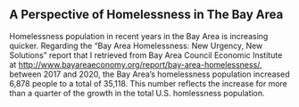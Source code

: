 ## A Perspective of Homelessness in The Bay Area

Homelessness population in recent years in the Bay Area is increasing quicker. Regarding the “Bay Area Homelessness: New Urgency, New Solutions” report that I retrieved from Bay Area Council Economic Institute at http://www.bayareaeconomy.org/report/bay-area-homelessness/, between 2017 and 2020, the Bay Area’s homelessness population increased 6,878 people to a total of 35,118. This number reflects the increase for more than a quarter of the growth in the total U.S. homlessness population.
